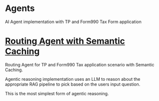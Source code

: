 # Agents
AI Agent implementation with TP and Form990 Tax Form application

# [Routing Agent with Semantic Caching](https://github.com/aswinaus/Agents/blob/main/Routing_Agent_with_Semantic_Caching.ipynb)  
Routing Agent for TP and Form990 Tax application scenario with Semantic Caching. 

Agentic reasoning implementation uses an LLM to reason about the appropriate RAG pipeline to pick based on the users input question.

This is the most simplest form of agentic reasoning.
